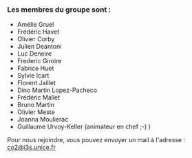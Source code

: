 ### Les membres du groupe sont : 

    
   - Amélie Gruel
   - Frédéric Havet
   - Olivier Corby
   - Julien Deantoni
   - Luc Deneire
   - Frederic Giroire
   - Fabrice Huet
   - Sylvie Icart
   - Florent Jaillet
   - Dino Martin Lopez-Pacheco
   - Frédéric Mallet
   - Bruno Martin
   - Olivier Meste
   - Joanna Moulierac
   - Guillaume Urvoy-Keller (animateur en chef ;-) )


Pour nous rejoindre, vous pouvez envoyer un mail à l'adresse : co2@i3s.unice.fr